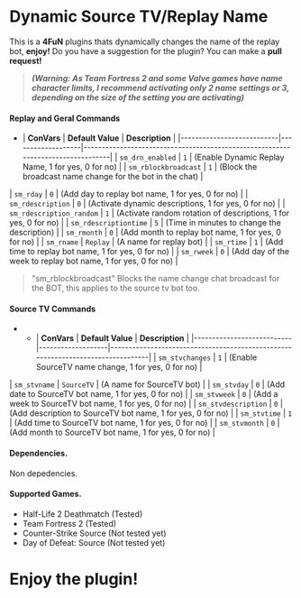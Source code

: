 # Dynamic Source TV/Replay Name
This is a **4FuN** plugins thats dynamically changes the name of the replay bot, **enjoy!**
Do you have a suggestion for the plugin? You can make a **pull request!**

> ***(Warning: As Team Fortress 2 and some Valve games have name character limits, I recommend activating only 2 name settings or 3, depending on the size of the setting you are activating)***

#### Replay and Geral Commands

- | **ConVars**                | **Default Value** | **Description**                                                                 |
|---------------------------|-------------------|---------------------------------------------------------------------------------|
| `sm_drn_enabled`          | `1`               | (Enable Dynamic Replay Name, 1 for yes, 0 for no)                               |
| `sm_rblockbroadcast`      | `1`               | (Block the broadcast name change for the bot in the chat)                       |

| `sm_rday`                 | `0`               | (Add day to replay bot name, 1 for yes, 0 for no)                               |
| `sm_rdescription`         | `0`               | (Activate dynamic descriptions, 1 for yes, 0 for no)                            |
| `sm_rdescription_random`  | `1`               | (Activate random rotation of descriptions, 1 for yes, 0 for no)                 |
| `sm_rdescriptiontime`     | `5`               | (Time in minutes to change the description)                                     |
| `sm_rmonth`               | `0`               | (Add month to replay bot name, 1 for yes, 0 for no)                             |
| `sm_rname`                | `Replay`          | (A name for replay bot)                                                         |
| `sm_rtime`                | `1`               | (Add time to replay bot name, 1 for yes, 0 for no)                              |
| `sm_rweek`                | `0`               | (Add day of the week to replay bot name, 1 for yes, 0 for no)                   |

> "sm_rblockbroadcast" Blocks the name change chat broadcast for the BOT, this applies to the source tv bot too.

#### Source TV Commands

- - | **ConVars**                | **Default Value** | **Description**                                                                 |
|---------------------------|-------------------|---------------------------------------------------------------------------------|
| `sm_stvchanges`           | `1`               | (Enable SourceTV name change, 1 for yes, 0 for no)                              |

| `sm_stvname`              | `SourceTV`        | (A name for SourceTV bot)                                                       |
| `sm_stvday`               | `0`               | (Add date to SourceTV bot name, 1 for yes, 0 for no)                            |
| `sm_stvweek`              | `0`               | (Add a week to SourceTV bot name, 1 for yes, 0 for no)                          |
| `sm_stvdescription`       | `0`               | (Add description to SourceTV bot name, 1 for yes, 0 for no)                     |
| `sm_stvtime`              | `1`               | (Add time to SourceTV bot name, 1 for yes, 0 for no)                            |
| `sm_stvmonth`             | `0`               | (Add month to SourceTV bot name, 1 for yes, 0 for no)                           |

#### Dependencies.
Non depedencies.

#### Supported Games.
- Half-Life 2 Deathmatch (Tested)
- Team Fortress 2 (Tested)
- Counter-Strike Source (Not tested yet)
- Day of Defeat: Source (Not tested yet)

# **Enjoy the plugin!**
